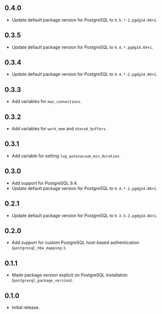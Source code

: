 ## 0.4.0

- Update default package version for PostgreSQL to `9.5.*-1.pgdg14.04+1`.

## 0.3.5

- Update default package version for PostgreSQL to `9.4.*.pgdg14.04+1`.

## 0.3.4

- Update default package version for PostgreSQL to `9.4.*-2.pgdg14.04+1`.

## 0.3.3

- Add variables for `max_connections`.

## 0.3.2

- Add variables for `work_mem` and `shared_buffers`.

## 0.3.1

- Add variable for setting `log_autovacuum_min_duration`.

## 0.3.0

- Add support for PostgreSQL 9.4.
- Update default package version for PostgreSQL to `9.4.*-1.pgdg14.04+1`.

## 0.2.1

- Update default package version for PostgreSQL to `9.3.5-2.pgdg14.04+1`.

## 0.2.0

- Add support for custom PostgreSQL host-based authentication (`postgresql_hba_mapping:`).

## 0.1.1

- Made package version explicit on PostgreSQL installation (`postgresql_package_version`).

## 0.1.0

- Initial release.
